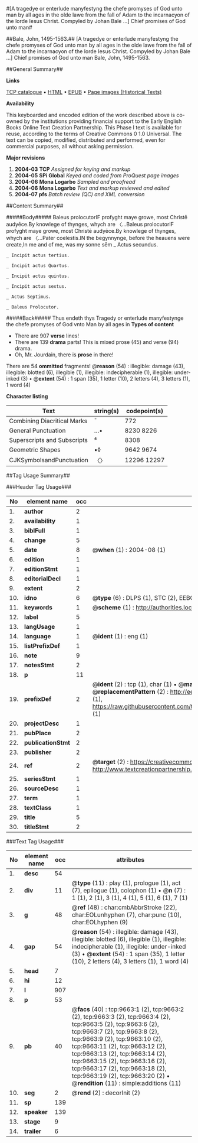 #[A tragedye or enterlude manyfestyng the chefe promyses of God unto man by all ages in the olde lawe from the fall of Adam to the incarnacyon of the lorde Iesus Christ. Compyled by Johan Bale ...] Chief promises of God unto man#

##Bale, John, 1495-1563.##
[A tragedye or enterlude manyfestyng the chefe promyses of God unto man by all ages in the olde lawe from the fall of Adam to the incarnacyon of the lorde Iesus Christ. Compyled by Johan Bale ...]
Chief promises of God unto man
Bale, John, 1495-1563.

##General Summary##

**Links**

[TCP catalogue](http://www.ota.ox.ac.uk/tcp/)  • 
[HTML](http://tei.it.ox.ac.uk/tcp/Texts-HTML/free/A02/A02906.html)  • 
[EPUB](http://tei.it.ox.ac.uk/tcp/Texts-EPUB/free/A02/A02906.epub) • 
[Page images (Historical Texts)](https://data.historicaltexts.jisc.ac.uk/view?pubId=eebo-99844817e&pageId=eebo-99844817e-9663-1)

**Availability**

This keyboarded and encoded edition of the
	       work described above is co-owned by the institutions
	       providing financial support to the Early English Books
	       Online Text Creation Partnership. This Phase I text is
	       available for reuse, according to the terms of Creative
	       Commons 0 1.0 Universal. The text can be copied,
	       modified, distributed and performed, even for
	       commercial purposes, all without asking permission.

**Major revisions**

1. __2004-03__ __TCP__ *Assigned for keying and markup*
1. __2004-05__ __SPi Global__ *Keyed and coded from ProQuest page images*
1. __2004-06__ __Mona Logarbo__ *Sampled and proofread*
1. __2004-06__ __Mona Logarbo__ *Text and markup reviewed and edited*
1. __2004-07__ __pfs__ *Batch review (QC) and XML conversion*

##Content Summary##

#####Body#####
Baleus prolocutorIF profyght maye growe, most Christē audyēce.By knowlege of thynges, whych are 〈…Baleus prolocutorIF profyght maye growe, most Christē audyēce.By knowlege of thynges, whych are 〈…Pater coelestis.IN the begynnynge, before the heauens were create,In me and of me, was my sonne sēm
    _ Actus secundus.

    _ Incipit actus tertius.

    _ Incipit actus Quartus.

    _ Incipit actus quintus.

    _ Incipit actus sextus.

    _ Actus Septimus.

    _ Baleus Prolocutor.

#####Back#####
Thus endeth thys Tragedy or enterlude manyfestynge the chefe promyses of God vnto Man by all ages in
**Types of content**

  * There are 907 **verse** lines!
  * There are 139 **drama** parts! This is mixed prose (45) and verse (94) drama.
  * Oh, Mr. Jourdain, there is **prose** in there!

There are 54 **ommitted** fragments! 
 @__reason__ (54) : illegible: damage (43), illegible: blotted (6), illegible (1), illegible: indecipherable (1), illegible: under-inked (3)  •  @__extent__ (54) : 1 span (35), 1 letter (10), 2 letters (4), 3 letters (1), 1 word (4)

**Character listing**


|Text|string(s)|codepoint(s)|
|---|---|---|
|Combining             Diacritical Marks|̄|772|
|General Punctuation|…•|8230 8226|
|Superscripts             and Subscripts|⁴|8308|
|Geometric Shapes|▪◊|9642 9674|
|CJKSymbolsandPunctuation|〈〉|12296 12297|

##Tag Usage Summary##

###Header Tag Usage###

|No|element name|occ|attributes|
|---|---|---|---|
|1.|__author__|2||
|2.|__availability__|1||
|3.|__biblFull__|1||
|4.|__change__|5||
|5.|__date__|8| @__when__ (1) : 2004-08 (1)|
|6.|__edition__|1||
|7.|__editionStmt__|1||
|8.|__editorialDecl__|1||
|9.|__extent__|2||
|10.|__idno__|6| @__type__ (6) : DLPS (1), STC (2), EEBO-CITATION (1), PROQUEST (1), VID (1)|
|11.|__keywords__|1| @__scheme__ (1) : http://authorities.loc.gov/ (1)|
|12.|__label__|5||
|13.|__langUsage__|1||
|14.|__language__|1| @__ident__ (1) : eng (1)|
|15.|__listPrefixDef__|1||
|16.|__note__|9||
|17.|__notesStmt__|2||
|18.|__p__|11||
|19.|__prefixDef__|2| @__ident__ (2) : tcp (1), char (1)  •  @__matchPattern__ (2) : ([0-9\-]+):([0-9IVX]+) (1), (.+) (1)  •  @__replacementPattern__ (2) : http://eebo.chadwyck.com/downloadtiff?vid=$1&page=$2 (1), https://raw.githubusercontent.com/textcreationpartnership/Texts/master/tcpchars.xml#$1 (1)|
|20.|__projectDesc__|1||
|21.|__pubPlace__|2||
|22.|__publicationStmt__|2||
|23.|__publisher__|2||
|24.|__ref__|2| @__target__ (2) : https://creativecommons.org/publicdomain/zero/1.0/ (1), http://www.textcreationpartnership.org/docs/. (1)|
|25.|__seriesStmt__|1||
|26.|__sourceDesc__|1||
|27.|__term__|1||
|28.|__textClass__|1||
|29.|__title__|5||
|30.|__titleStmt__|2||


###Text Tag Usage###

|No|element name|occ|attributes|
|---|---|---|---|
|1.|__desc__|54||
|2.|__div__|11| @__type__ (11) : play (1), prologue (1), act (7), epilogue (1), colophon (1)  •  @__n__ (7) : 1 (1), 2 (1), 3 (1), 4 (1), 5 (1), 6 (1), 7 (1)|
|3.|__g__|48| @__ref__ (48) : char:cmbAbbrStroke (22), char:EOLunhyphen (7), char:punc (10), char:EOLhyphen (9)|
|4.|__gap__|54| @__reason__ (54) : illegible: damage (43), illegible: blotted (6), illegible (1), illegible: indecipherable (1), illegible: under-inked (3)  •  @__extent__ (54) : 1 span (35), 1 letter (10), 2 letters (4), 3 letters (1), 1 word (4)|
|5.|__head__|7||
|6.|__hi__|12||
|7.|__l__|907||
|8.|__p__|53||
|9.|__pb__|40| @__facs__ (40) : tcp:9663:1 (2), tcp:9663:2 (2), tcp:9663:3 (2), tcp:9663:4 (2), tcp:9663:5 (2), tcp:9663:6 (2), tcp:9663:7 (2), tcp:9663:8 (2), tcp:9663:9 (2), tcp:9663:10 (2), tcp:9663:11 (2), tcp:9663:12 (2), tcp:9663:13 (2), tcp:9663:14 (2), tcp:9663:15 (2), tcp:9663:16 (2), tcp:9663:17 (2), tcp:9663:18 (2), tcp:9663:19 (2), tcp:9663:20 (2)  •  @__rendition__ (11) : simple:additions (11)|
|10.|__seg__|2| @__rend__ (2) : decorInit (2)|
|11.|__sp__|139||
|12.|__speaker__|139||
|13.|__stage__|9||
|14.|__trailer__|6||
